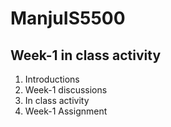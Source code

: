 # ManjuIS5500

## Week-1 in class activity
<ol>
  <li>Introductions</li>
  <li>Week-1 discussions</li>
  <li> In class activity</li>
  <li>Week-1 Assignment</li>
</ol>
